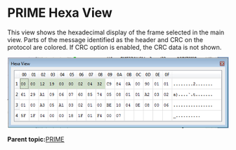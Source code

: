 # PRIME Hexa View

This view shows the hexadecimal display of the frame selected in the main view. Parts of the message identified as the header and CRC on the protocol are colored. If CRC option is enabled, the CRC data is not shown.

![](GUID-0ECDC6D1-1A1D-44DF-98EB-F1F0086DB296-low.png "Hexa View Window Showing a Generic Data Frame")

**Parent topic:**[PRIME](GUID-629FBCB3-9AE6-41A9-904E-39EBF5C9A78F.md)

